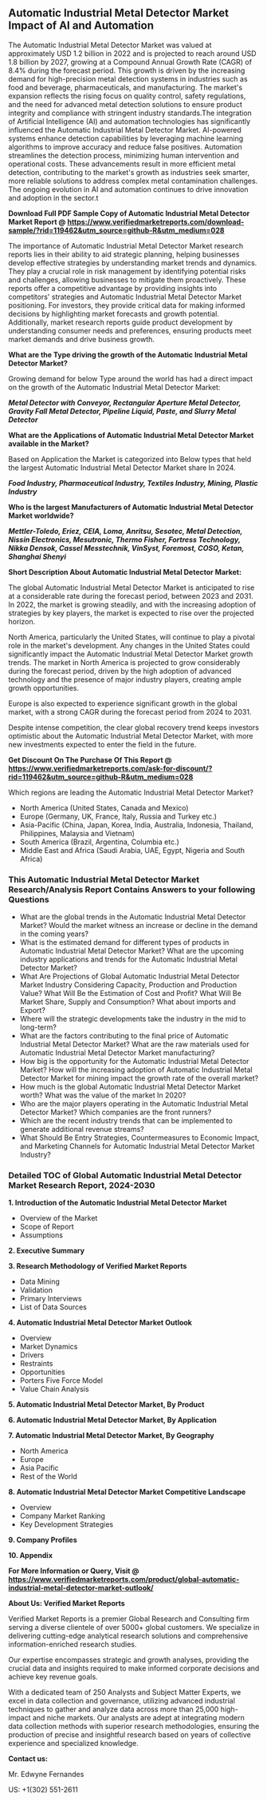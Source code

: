 <h2>Automatic Industrial Metal Detector Market Impact of AI and Automation</h2>The Automatic Industrial Metal Detector Market was valued at approximately USD 1.2 billion in 2022 and is projected to reach around USD 1.8 billion by 2027, growing at a Compound Annual Growth Rate (CAGR) of 8.4% during the forecast period. This growth is driven by the increasing demand for high-precision metal detection systems in industries such as food and beverage, pharmaceuticals, and manufacturing. The market's expansion reflects the rising focus on quality control, safety regulations, and the need for advanced metal detection solutions to ensure product integrity and compliance with stringent industry standards.The integration of Artificial Intelligence (AI) and automation technologies has significantly influenced the Automatic Industrial Metal Detector Market. AI-powered systems enhance detection capabilities by leveraging machine learning algorithms to improve accuracy and reduce false positives. Automation streamlines the detection process, minimizing human intervention and operational costs. These advancements result in more efficient metal detection, contributing to the market's growth as industries seek smarter, more reliable solutions to address complex metal contamination challenges. The ongoing evolution in AI and automation continues to drive innovation and adoption in the sector.t</p><p id="" class=""><strong>Download Full PDF Sample Copy of Automatic Industrial Metal Detector Market Report @ <a href="https://www.verifiedmarketreports.com/download-sample/?rid=119462&utm_source=github-R&utm_medium=028" target="_blank">https://www.verifiedmarketreports.com/download-sample/?rid=119462&utm_source=github-R&utm_medium=028</a></strong></p><p>The importance of&nbsp;Automatic Industrial Metal Detector Market research reports lies in their ability to aid strategic planning, helping businesses develop effective strategies by understanding market trends and dynamics. They play a crucial role in risk management by identifying potential risks and challenges, allowing businesses to mitigate them proactively. These reports offer a competitive advantage by providing insights into competitors' strategies and Automatic Industrial Metal Detector Market positioning. For investors, they provide critical data for making informed decisions by highlighting market forecasts and growth potential. Additionally, market research reports guide product development by understanding consumer needs and preferences, ensuring products meet market demands and drive business growth.</p><p><strong>What are the&nbsp;Type driving the growth of the Automatic Industrial Metal Detector Market?</strong></p><p id="" class="">Growing demand for below Type around the world has had a direct impact on the growth of the Automatic Industrial Metal Detector Market:</p><em><strong>Metal Detector with Conveyor, Rectangular Aperture Metal Detector, Gravity Fall Metal Detector, Pipeline Liquid, Paste, and Slurry Metal Detector</strong></em></p><strong>What are the&nbsp;Applications&nbsp;of Automatic Industrial Metal Detector Market available in the Market?</strong></p><p id="" class="">Based on Application the Market is categorized into Below types that held the largest Automatic Industrial Metal Detector Market share In 2024.</p><em><strong>Food Industry, Pharmaceutical Industry, Textiles Industry, Mining, Plastic Industry</strong></em></p><strong>Who is the largest Manufacturers of Automatic Industrial Metal Detector Market worldwide?</strong></p><p><em><strong>Mettler-Toledo, Eriez, CEIA, Loma, Anritsu, Sesotec, Metal Detection, Nissin Electronics, Mesutronic, Thermo Fisher, Fortress Technology, Nikka Densok, Cassel Messtechnik, VinSyst, Foremost, COSO, Ketan, Shanghai Shenyi</strong></em></p><p id="" class=""><strong>Short Description About Automatic Industrial Metal Detector Market:</strong></p><p>The global Automatic Industrial Metal Detector Market is anticipated to rise at a considerable rate during the forecast period, between 2023 and 2031. In 2022, the market is growing steadily, and with the increasing adoption of strategies by key players, the market is expected to rise over the projected horizon.</p><p>North America, particularly the United States, will continue to play a pivotal role in the market's development. Any changes in the United States could significantly impact the Automatic Industrial Metal Detector Market growth trends. The market in North America is projected to grow considerably during the forecast period, driven by the high adoption of advanced technology and the presence of major industry players, creating ample growth opportunities.</p><p>Europe is also expected to experience significant growth in the global market, with a strong CAGR during the forecast period from 2024 to 2031.</p><p>Despite intense competition, the clear global recovery trend keeps investors optimistic about the Automatic Industrial Metal Detector Market, with more new investments expected to enter the field in the future.</p><p id="" class=""><strong>Get Discount On The Purchase Of This Report @ <a href="https://www.verifiedmarketreports.com/ask-for-discount/?rid=119462&utm_source=github-R&utm_medium=028" target="_blank">https://www.verifiedmarketreports.com/ask-for-discount/?rid=119462&utm_source=github-R&utm_medium=028</a></strong></p>Which regions are leading the Automatic Industrial Metal Detector Market?</p><ul><li>North America (United States, Canada and Mexico)</li><li>Europe (Germany, UK, France, Italy, Russia and Turkey etc.)</li><li>Asia-Pacific (China, Japan, Korea, India, Australia, Indonesia, Thailand, Philippines, Malaysia and Vietnam)</li><li>South America (Brazil, Argentina, Columbia etc.)</li><li>Middle East and Africa (Saudi Arabia, UAE, Egypt, Nigeria and South Africa)</li></ul><h3 id="" class="">This Automatic Industrial Metal Detector Market Research/Analysis Report Contains Answers to your following Questions</h3><ul><li>What are the global trends in the Automatic Industrial Metal Detector Market? Would the market witness an increase or decline in the demand in the coming years?</li><li>What is the estimated demand for different types of products in Automatic Industrial Metal Detector Market? What are the upcoming industry applications and trends for the Automatic Industrial Metal Detector Market?</li><li>What Are Projections of Global Automatic Industrial Metal Detector Market Industry Considering Capacity, Production and Production Value? What Will Be the Estimation of Cost and Profit? What Will Be Market Share, Supply and Consumption? What about imports and Export?</li><li>Where will the strategic developments take the industry in the mid to long-term?</li><li>What are the factors contributing to the final price of Automatic Industrial Metal Detector Market? What are the raw materials used for Automatic Industrial Metal Detector Market manufacturing?</li><li>How big is the opportunity for the Automatic Industrial Metal Detector Market? How will the increasing adoption of Automatic Industrial Metal Detector Market for mining impact the growth rate of the overall market?</li><li>How much is the global Automatic Industrial Metal Detector Market worth? What was the value of the market In 2020?</li><li>Who are the major players operating in the Automatic Industrial Metal Detector Market? Which companies are the front runners?</li><li>Which are the recent industry trends that can be implemented to generate additional revenue streams?</li><li>What Should Be Entry Strategies, Countermeasures to Economic Impact, and Marketing Channels for Automatic Industrial Metal Detector Market Industry?</li></ul><h3 id="" class="">Detailed TOC of Global Automatic Industrial Metal Detector Market Research Report, 2024-2030</h3><p id="" class=""><strong>1. Introduction of the Automatic Industrial Metal Detector Market</strong></p><ul><li>Overview of the Market</li><li>Scope of Report</li><li>Assumptions</li></ul><p id="" class=""><strong>2. Executive Summary</strong></p><p id="" class=""><strong>3. Research Methodology of Verified Market Reports</strong></p><ul><li>Data Mining</li><li>Validation</li><li>Primary Interviews</li><li>List of Data Sources</li></ul><p id="" class=""><strong>4. Automatic Industrial Metal Detector Market Outlook</strong></p><ul><li>Overview</li><li>Market Dynamics</li><li>Drivers</li><li>Restraints</li><li>Opportunities</li><li>Porters Five Force Model</li><li>Value Chain Analysis</li></ul><p id="" class=""><strong>5. Automatic Industrial Metal Detector Market, By Product</strong></p><p id="" class=""><strong>6. Automatic Industrial Metal Detector Market, By Application</strong></p><p id="" class=""><strong>7. Automatic Industrial Metal Detector Market, By Geography</strong></p><ul><li>North America</li><li>Europe</li><li>Asia Pacific</li><li>Rest of the World</li></ul><p id="" class=""><strong>8. Automatic Industrial Metal Detector Market Competitive Landscape</strong></p><ul><li>Overview</li><li>Company Market Ranking</li><li>Key Development Strategies</li></ul><p id="" class=""><strong>9. Company Profiles</strong></p><p id="" class=""><strong>10. Appendix</strong></p><p id="" class=""><strong>For More Information or Query, Visit @ <a href="https://www.verifiedmarketreports.com/product/global-automatic-industrial-metal-detector-market-outlook/" target="_blank">https://www.verifiedmarketreports.com/product/global-automatic-industrial-metal-detector-market-outlook/</a></strong></p><p id="" class=""><strong>About Us: Verified Market Reports</strong></p><p id="" class="">Verified Market Reports is a premier Global Research and Consulting firm serving a diverse clientele of over 5000+ global customers. We specialize in delivering cutting-edge analytical research solutions and comprehensive information-enriched research studies.</p><p id="" class="">Our expertise encompasses strategic and growth analyses, providing the crucial data and insights required to make informed corporate decisions and achieve key revenue goals.</p><p id="" class="">With a dedicated team of 250 Analysts and Subject Matter Experts, we excel in data collection and governance, utilizing advanced industrial techniques to gather and analyze data across more than 25,000 high-impact and niche markets. Our analysts are adept at integrating modern data collection methods with superior research methodologies, ensuring the production of precise and insightful research based on years of collective experience and specialized knowledge.</p><p id="" class=""><strong>Contact us:</strong></p><p id="" class="">Mr. Edwyne Fernandes</p><p id="" class="">US: +1(302) 551-2611</p>